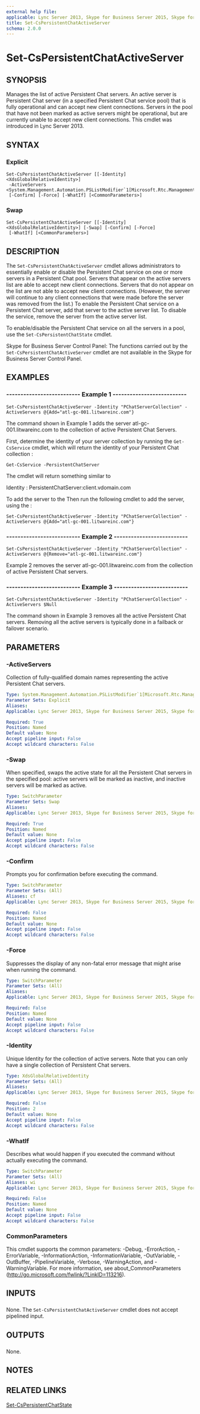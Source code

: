 ```yaml
---
external help file: 
applicable: Lync Server 2013, Skype for Business Server 2015, Skype for Business Server 2019
title: Set-CsPersistentChatActiveServer
schema: 2.0.0
---
```


# Set-CsPersistentChatActiveServer

## SYNOPSIS
Manages the list of active Persistent Chat servers.
An active server is Persistent Chat server (in a specified Persistent Chat service pool) that is fully operational and can accept new client connections.
Servers in the pool that have not been marked as active servers might be operational, but are currently unable to accept new client connections.
This cmdlet was introduced in Lync Server 2013.


## SYNTAX

### Explicit
```
Set-CsPersistentChatActiveServer [[-Identity] <XdsGlobalRelativeIdentity>]
 -ActiveServers <System.Management.Automation.PSListModifier`1[Microsoft.Rtc.Management.Deploy.Fqdn]>
 [-Confirm] [-Force] [-WhatIf] [<CommonParameters>]
```

### Swap
```
Set-CsPersistentChatActiveServer [[-Identity] <XdsGlobalRelativeIdentity>] [-Swap] [-Confirm] [-Force]
 [-WhatIf] [<CommonParameters>]
```

## DESCRIPTION
The `Set-CsPersistentChatActiveServer` cmdlet allows administrators to essentially enable or disable the Persistent Chat service on one or more servers in a Persistent Chat pool.
Servers that appear on the active servers list are able to accept new client connections.
Servers that do not appear on the list are not able to accept new client connections.
(However, the server will continue to any client connections that were made before the server was removed from the list.) To enable the Persistent Chat service on a Persistent Chat server, add that server to the active server list.
To disable the service, remove the server from the active server list.

To enable/disable the Persistent Chat service on all the servers in a pool, use the `Set-CsPersistentChatState` cmdlet.

Skype for Business Server Control Panel: The functions carried out by the `Set-CsPersistentChatActiveServer` cmdlet are not available in the Skype for Business Server Control Panel.


## EXAMPLES

### -------------------------- Example 1 --------------------------
```
Set-CsPersistentChatActiveServer -Identity "PChatServerCollection" -ActiveServers @{Add="atl-gc-001.litwareinc.com"}
```

The command shown in Example 1 adds the server atl-gc-001.litwareinc.com to the collection of active Persistent Chat Servers.

First, determine the identity of your server collection by running the `Get-CsService` cmdlet, which will return the identity of your Persistent Chat collection :

`Get-CsService -PersistentChatServer`

The cmdlet will return something similar to

Identity : PersistentChatServer:client.vdomain.com

To add the server to the Then run the following cmdlet to add the server, using the :

`Set-CsPersistentChatActiveServer -Identity "PChatServerCollection" -ActiveServers @{Add="atl-gc-001.litwareinc.com"}`

### -------------------------- Example 2 --------------------------
```
Set-CsPersistentChatActiveServer -Identity "PChatServerCollection" -ActiveServers @{Remove="atl-gc-001.litwareinc.com"}
```

Example 2 removes the server atl-gc-001.litwareinc.com from the collection of active Persistent Chat servers.


### -------------------------- Example 3 --------------------------
```
Set-CsPersistentChatActiveServer -Identity "PChatServerCollection" -ActiveServers $Null
```

The command shown in Example 3 removes all the active Persistent Chat servers.
Removing all the active servers is typically done in a failback or failover scenario.


## PARAMETERS

### -ActiveServers
Collection of fully-qualified domain names representing the active Persistent Chat servers.

```yaml
Type: System.Management.Automation.PSListModifier`1[Microsoft.Rtc.Management.Deploy.Fqdn]
Parameter Sets: Explicit
Aliases: 
Applicable: Lync Server 2013, Skype for Business Server 2015, Skype for Business Server 2019

Required: True
Position: Named
Default value: None
Accept pipeline input: False
Accept wildcard characters: False
```

### -Swap
When specified, swaps the active state for all the Persistent Chat servers in the specified pool: active servers will be marked as inactive, and inactive servers will be marked as active.

```yaml
Type: SwitchParameter
Parameter Sets: Swap
Aliases: 
Applicable: Lync Server 2013, Skype for Business Server 2015, Skype for Business Server 2019

Required: True
Position: Named
Default value: None
Accept pipeline input: False
Accept wildcard characters: False
```

### -Confirm
Prompts you for confirmation before executing the command.

```yaml
Type: SwitchParameter
Parameter Sets: (All)
Aliases: cf
Applicable: Lync Server 2013, Skype for Business Server 2015, Skype for Business Server 2019

Required: False
Position: Named
Default value: None
Accept pipeline input: False
Accept wildcard characters: False
```

### -Force
Suppresses the display of any non-fatal error message that might arise when running the command.

```yaml
Type: SwitchParameter
Parameter Sets: (All)
Aliases: 
Applicable: Lync Server 2013, Skype for Business Server 2015, Skype for Business Server 2019

Required: False
Position: Named
Default value: None
Accept pipeline input: False
Accept wildcard characters: False
```

### -Identity
Unique Identity for the collection of active servers.
Note that you can only have a single collection of Persistent Chat servers.


```yaml
Type: XdsGlobalRelativeIdentity
Parameter Sets: (All)
Aliases: 
Applicable: Lync Server 2013, Skype for Business Server 2015, Skype for Business Server 2019

Required: False
Position: 2
Default value: None
Accept pipeline input: False
Accept wildcard characters: False
```

### -WhatIf
Describes what would happen if you executed the command without actually executing the command.

```yaml
Type: SwitchParameter
Parameter Sets: (All)
Aliases: wi
Applicable: Lync Server 2013, Skype for Business Server 2015, Skype for Business Server 2019

Required: False
Position: Named
Default value: None
Accept pipeline input: False
Accept wildcard characters: False
```

### CommonParameters
This cmdlet supports the common parameters: -Debug, -ErrorAction, -ErrorVariable, -InformationAction, -InformationVariable, -OutVariable, -OutBuffer, -PipelineVariable, -Verbose, -WarningAction, and -WarningVariable. For more information, see about_CommonParameters (http://go.microsoft.com/fwlink/?LinkID=113216).

## INPUTS

###  
None.
The `Set-CsPersistentChatActiveServer` cmdlet does not accept pipelined input.

## OUTPUTS

###  
None.

## NOTES

## RELATED LINKS

[Set-CsPersistentChatState](Set-CsPersistentChatState.md)

